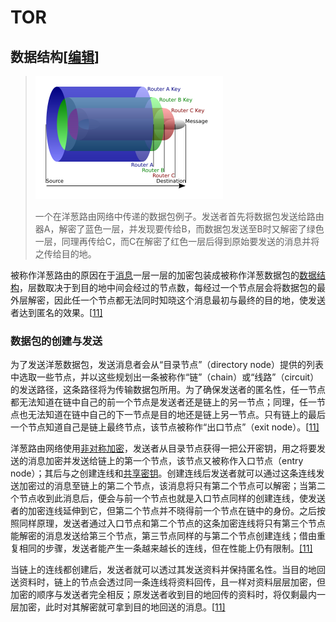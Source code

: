 # TOR

## 数据结构[[编辑](https://zh.wikipedia.org/w/index.php?title=洋葱路由&action=edit&section=2)]

> [![img](assets/300px-Onion_diagram.svg.png)](https://zh.wikipedia.org/wiki/File:Onion_diagram.svg)
>
> 一个在洋葱路由网络中传递的数据包例子。发送者首先将数据包发送给路由器A，解密了蓝色一层，并发现要传给B，而数据包发送至B时又解密了绿色一层，同理再传给C，而C在解密了红色一层后得到原始要发送的消息并将之传给目的地。

被称作洋葱路由的原因在于[消息](https://zh.wikipedia.org/wiki/訊息)一层一层的加密包装成被称作洋葱数据包的[数据结构](https://zh.wikipedia.org/wiki/資料結構)，层数取决于到目的地中间会经过的节点数，每经过一个节点层会将数据包的最外层解密，因此任一个节点都无法同时知晓这个消息最初与最终的目的地，使发送者达到匿名的效果。[[11\]](https://zh.wikipedia.org/wiki/洋葱路由#cite_note-tor-design-11)

### 数据包的创建与发送

为了发送洋葱数据包，发送消息者会从“目录节点”（directory node）提供的列表中选取一些节点，并以这些规划出一条被称作“链”（chain）或“线路”（circuit）的发送路径，这条路径将为传输数据包所用。为了确保发送者的匿名性，任一节点都无法知道在链中自己的前一个节点是发送者还是链上的另一节点；同理，任一节点也无法知道在链中自己的下一节点是目的地还是链上另一节点。只有链上的最后一个节点知道自己是链上最终节点，该节点被称作“出口节点”（exit node）。[[11\]](https://zh.wikipedia.org/wiki/洋葱路由#cite_note-tor-design-11)

洋葱路由网络使用[非对称加密](https://zh.wikipedia.org/wiki/公开密钥加密)，发送者从目录节点获得一把公开密钥，用之将要发送的消息加密并发送给链上的第一个节点，该节点又被称作入口节点（entry node）；其后与之创建连线和[共享密钥](https://zh.wikipedia.org/w/index.php?title=共享密鑰&action=edit&redlink=1)。创建连线后发送者就可以通过这条连线发送加密过的消息至链上的第二个节点，该消息将只有第二个节点可以解密；当第二个节点收到此消息后，便会与前一个节点也就是入口节点同样的创建连线，使发送者的加密连线延伸到它，但第二个节点并不晓得前一个节点在链中的身份。之后按照同样原理，发送者通过入口节点和第二个节点的这条加密连线将只有第三个节点能解密的消息发送给第三个节点，第三节点同样的与第二个节点创建连线；借由重复相同的步骤，发送者能产生一条越来越长的连线，但在性能上仍有限制。[[11]](https://zh.wikipedia.org/wiki/洋葱路由#cite_note-tor-design-11)

当链上的连线都创建后，发送者就可以透过其发送资料并保持匿名性。当目的地回送资料时，链上的节点会透过同一条连线将资料回传，且一样对资料层层加密，但加密的顺序与发送者完全相反；原发送者收到目的地回传的资料时，将仅剩最内一层加密，此时对其解密就可拿到目的地回送的消息。[[11\]](https://zh.wikipedia.org/wiki/洋葱路由#cite_note-tor-design-11)

